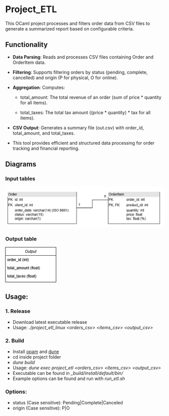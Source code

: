 # Project_ETL

This OCaml project processes and filters order data from CSV files to generate a summarized report based on configurable criteria.

## Functionality
* **Data Parsing**: Reads and processes CSV files containing Order and OrderItem data.
* **Filtering**: Supports filtering orders by status (pending, complete, cancelled) and origin (P for physical, O for online).
* **Aggregation**: Computes:

    * total_amount: The total revenue of an order (sum of price * quantity for all items).

    * total_taxes: The total tax amount ((price * quantity) * tax for all items).

* **CSV Output**: Generates a summary file (out.csv) with order_id, total_amount, and total_taxes.

* This tool provides efficient and structured data processing for order tracking and financial reporting.

## Diagrams
### Input tables

![image](img/Capturar.PNG)

### Output table

![image](img/output.drawio.png)

## Usage:
### 1. Release

* Download latest executable release
* Usage: <em>./project_etl_linux  <orders_csv> <items_csv> <output_csv> <status> <origin> </em>


### 2. Build
* Install [opam](https://opam.ocaml.org/doc/Install.html) and [dune](https://dune.build/install) 
* cd inside project folder
* <em>dune build</em>
* Usage: <em>dune exec project_etl  <orders_csv> <items_csv> <output_csv> <status> <origin> </em>
* Executable can be found in <em>_build/install/default/bin/</em>
* Example options can be found and run with *run_etl.sh*

### Options:
* status (Case sensitive): Pending|Complete|Canceled
* origin (Case sensitive): P|O
